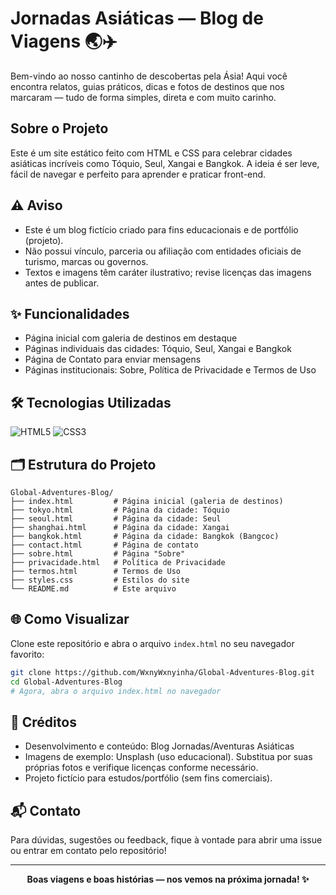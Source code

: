 # Jornadas Asiáticas — Blog de Viagens 🌏✈️

Bem-vindo ao nosso cantinho de descobertas pela Ásia! Aqui você encontra relatos, guias práticos, dicas e fotos de destinos que nos marcaram — tudo de forma simples, direta e com muito carinho.


## Sobre o Projeto
Este é um site estático feito com HTML e CSS para celebrar cidades asiáticas incríveis como Tóquio, Seul, Xangai e Bangkok. A ideia é ser leve, fácil de navegar e perfeito para aprender e praticar front-end.


## ⚠️ Aviso
- Este é um blog fictício criado para fins educacionais e de portfólio (projeto).
- Não possui vínculo, parceria ou afiliação com entidades oficiais de turismo, marcas ou governos.
- Textos e imagens têm caráter ilustrativo; revise licenças das imagens antes de publicar.


## ✨ Funcionalidades
- Página inicial com galeria de destinos em destaque
- Páginas individuais das cidades: Tóquio, Seul, Xangai e Bangkok
- Página de Contato para enviar mensagens
- Páginas institucionais: Sobre, Política de Privacidade e Termos de Uso


## 🛠️ Tecnologias Utilizadas

![HTML5](https://img.shields.io/badge/HTML5-E34F26?style=for-the-badge&logo=html5&logoColor=fff)
![CSS3](https://img.shields.io/badge/CSS3-1572B6?style=for-the-badge&logo=css3&logoColor=fff)


## 🗂️ Estrutura do Projeto

```
Global-Adventures-Blog/
├── index.html         # Página inicial (galeria de destinos)
├── tokyo.html         # Página da cidade: Tóquio
├── seoul.html         # Página da cidade: Seul
├── shanghai.html      # Página da cidade: Xangai
├── bangkok.html       # Página da cidade: Bangkok (Bangcoc)
├── contact.html       # Página de contato
├── sobre.html         # Página "Sobre"
├── privacidade.html   # Política de Privacidade
├── termos.html        # Termos de Uso
├── styles.css         # Estilos do site
└── README.md          # Este arquivo
```


## 🌐 Como Visualizar

Clone este repositório e abra o arquivo `index.html` no seu navegador favorito:

```bash
git clone https://github.com/WxnyWxnyinha/Global-Adventures-Blog.git
cd Global-Adventures-Blog
# Agora, abra o arquivo index.html no navegador
```


## 🎀 Créditos
- Desenvolvimento e conteúdo: Blog Jornadas/Aventuras Asiáticas
- Imagens de exemplo: Unsplash (uso educacional). Substitua por suas próprias fotos e verifique licenças conforme necessário.
- Projeto fictício para estudos/portfólio (sem fins comerciais).

## 📬 Contato
Para dúvidas, sugestões ou feedback, fique à vontade para abrir uma issue ou entrar em contato pelo repositório!

---
<div align="center">
	<b>Boas viagens e boas histórias — nos vemos na próxima jornada! ✨</b>
</div>